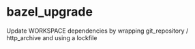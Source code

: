 # bazel_upgrade
Update WORKSPACE dependencies by wrapping git_repository / http_archive and using a lockfile
